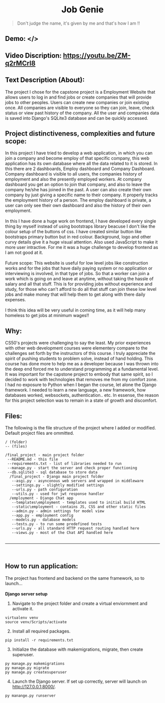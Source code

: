 <div align="center"><h1>
 <mark style="background-color: white; color: black;" align="center"><b>Job Genie</b></mark></h1>
</div>

>Don't judge the name, it's given by me and that's how I am !!

## <mark style="background-color: white; color: black;"><b>Demo:</b></mark>  </>
## <mark style="background-color: white; color: black;"><b>Video Discription:</b></mark>  <https://youtu.be/ZM-q2rMCrl8>

## <mark style="background-color: white; color: black;"><b>Text Description (About):</b></mark>

The project I chose for the capstone project is a Employment Website that allows users to log in and find jobs or create companies that will provide jobs to other peoples. Users can create new companies or join existing once. All companies are visible to everyone so they can join, leave, check status or view past history of the company. All the user and companies data is saved into Django's SQLite3 database and can be quickly accessed.

## Project distinctiveness, complexities and future scope:

In this project I have tried to develop a web application, in which you can join a company and become employ of that specific company, this web application has its own database where all the data related to it is stored. In this there are 2 dashboards, Employ dashboard and Company Dashboard. Company dashboard is visible to all users, the companies history of employment and also the presently employed workers. At company dashboard you get an option to join that company, and also to leave the company he/she has joined in the past. A user can also create their own company by just giving a specific name to their company. It properly tracks the employment history of a person. The employ dashboard is private, a user can only see their own dashboard and also the history of their own employment. 
<br>
<br>
In this I have done a huge work on frontend, I have developed every single thing by myself instead of using bootstraps library beacuse I don't like the colour setup of the buttons of css. I have created similar button like bootstraps primary button but in red colour. Background, logo and other curvy details give it a huge visual attention. Also used JavaScript to make it more user intractive. For me it was a huge challenge to develop frontend as I am not good at it.
<br>
<br>
Future scope: This website is useful for low level jobs like construction works and for the jobs that have daily paying system or no application or interviewing is involved, in that type of jobs. So that a worker can join a work which is going on and leave at anytime, without taking the hassle of salary and all that stuff. This is for providing jobs without experience and study, for those who can't afford to do all that stuff can join these low level jobs and make money that will help them to get along with there daily expenses.
<br>
<br>
I think this idea will be very useful in coming time, as it will help many homeless to get jobs at minimum wages!!
<br>

## Why:

CS50's projects were challenging to say the least. My prior experiences with other web development courses were elementery compare to the challenges set forth by the instructors of this course. I truly appreciate the spirit of pushing students to problem solve, instead of hand holding. This course has done more to help me as a developer because I was thrown into the deep end forced me to understand programming at a fundamental level. It was important for the capstone project to embody that same spirit, so I decided to work with technologies that removes me from my comfort zone. I had no exposure to Python when I began the course, let alone the Django framework. I needed to learn a new language, a new framework, how databases worked, websockets, authentication.. etc. In essense, the reason for this project selection was to remain in a state of growth and discomfort.

## Files:

The following is the file structure of the project where I added or modified. Default project files are ommitted.

```
/ (folder)
-- (files)

/final_project - main project folder
 --README.md - this file
 --requirements.txt - list of libraries needed to run
 --manage.py - start the server and check proper functioning
 --db.sqlite3 - sql database to store data
  /final_project - Django main project folder
   --asgi.py - asynconous web servers and wrapped in middleware
   --settings.py - slightly modified settings
   --urls.py - path configuration
   --utils.py - used for jwt response handler
  /employment - Django Chat app
   --templates\employment - templates used to initial build HTML
   --static\employment - contains JS, CSS and other static files
   --admin.py - admin settings for model view
   --app.py - employment config
   --models.py - database models
   --tests.py - to run some predefined tests
   --urls.py - all standard HTTP request routing handled here
   --views.py - most of the Chat API handled here
  
```

---

<br>

## How to run application:

The project has frontend and backend on the same framework, so to launch... <br><br>
**Django server setup**

1. Navigate to the project folder and create a virtual enviornment and activate it.

```
virtualenv venv
source venv/Scripts/activate
```

2. Install all required packages.

```
pip install -r requirements.txt
```

3. Initialize the database with makemigrations, migrate, then create superuser.

```
py manage.py makemigrations
py manage.py migrate
py manage.py createsuperuser
```

4. Launch the Django server. If set up correctly, server will launch on http://127.0.0.1:8000/.

```
py manange.py runserver
```

<br>


